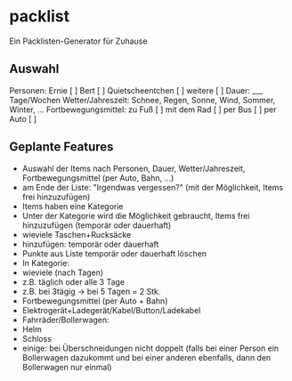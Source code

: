 packlist
========

Ein Packlisten-Generator für Zuhause

Auswahl
-------
Personen: Ernie [ ] Bert [ ] Quietscheentchen [ ] weitere [ ]
Dauer: ___ Tage/Wochen
Wetter/Jahreszeit: Schnee, Regen, Sonne, Wind, Sommer, Winter, ...
Fortbewegungsmittel: zu Fuß [ ] mit dem Rad [ ] per Bus [ ] per Auto [ ]


Geplante Features
-----------------
* Auswahl der Items nach Personen, Dauer, Wetter/Jahreszeit, Fortbewegungsmittel (per Auto, Bahn, ...)
* am Ende der Liste: "Irgendwas vergessen?" (mit der Möglichkeit, Items frei hinzuzufügen)
* Items haben eine Kategorie
 * Unter der Kategorie wird die Möglichkeit gebraucht, Items frei hinzuzufügen (temporär oder dauerhaft)
* wieviele Taschen+Rucksäcke
 * hinzufügen: temporär oder dauerhaft
* Punkte aus Liste temporär oder dauerhaft löschen
* In Kategorie:
 * wieviele (nach Tagen)
 * z.B. täglich oder alle 3 Tage
 * z.B. bei 3tägig -> bei 5 Tagen = 2 Stk.
* Fortbewegungsmittel (per Auto + Bahn)
* Elektrogerät+Ladegerät/Kabel/Button/Ladekabel
* Fahrräder/Bollerwagen:
 * Helm
 * Schloss
* einige: bei Überschneidungen nicht doppelt (falls bei einer Person ein Bollerwagen dazukommt und bei einer anderen ebenfalls, dann den Bollerwagen nur einmal)
